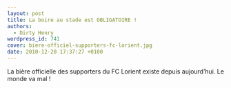 ```yaml
---
layout: post
title: La boire au stade est OBLIGATOIRE !
authors:
  - Dirty Henry
wordpress_id: 741
cover: biere-officiel-supporters-fc-lorient.jpg
date: 2010-12-20 17:37:27 +0100
---
```


La bière officielle des supporters du FC Lorient existe depuis aujourd’hui. Le
monde va mal !
